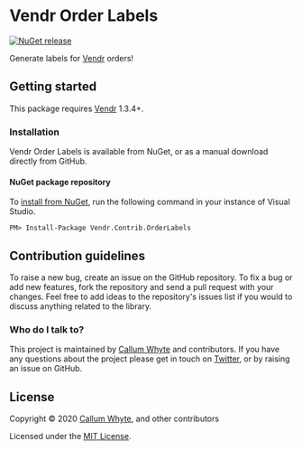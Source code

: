 # Vendr Order Labels

[![NuGet release](https://img.shields.io/nuget/v/Vendr.Contrib.OrderLabels.svg)](https://www.nuget.org/packages/Vendr.Contrib.OrderLabels/)

Generate labels for [Vendr](https://vendr.net/) orders!

## Getting started

This package requires [Vendr](https://vendr.net/) 1.3.4+.

### Installation

Vendr Order Labels is available from NuGet, or as a manual download directly from GitHub.

#### NuGet package repository

To [install from NuGet](https://www.nuget.org/packages/Vendr.Contrib.OrderLabels/), run the following command in your instance of Visual Studio.

    PM> Install-Package Vendr.Contrib.OrderLabels

## Contribution guidelines

To raise a new bug, create an issue on the GitHub repository. To fix a bug or add new features, fork the repository and send a pull request with your changes. Feel free to add ideas to the repository's issues list if you would to discuss anything related to the library.

### Who do I talk to?

This project is maintained by [Callum Whyte](https://callumwhyte.com/) and contributors. If you have any questions about the project please get in touch on [Twitter](https://twitter.com/callumbwhyte), or by raising an issue on GitHub.

## License

Copyright &copy; 2020 [Callum Whyte](https://callumwhyte.com/), and other contributors

Licensed under the [MIT License](LICENSE.md).
